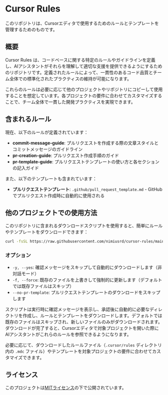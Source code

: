 # Cursor Rules

このリポジトリは、Cursorエディタで使用するためのルールとテンプレートを管理するためのものです。

## 概要

Cursor Rules は、コードベースに関する特定のルールやガイドラインを定義し、AIアシスタントがそれらを理解して適切な支援を提供できるようにするためのリポジトリです。定義されたルールによって、一貫性のあるコード品質とチーム全体での標準化されたプラクティスの維持が可能になります。

これらのルールは必要に応じて他のプロジェクトやリポジトリにコピーして使用することを想定しています。各プロジェクトの要件に合わせてカスタマイズすることで、チーム全体で一貫した開発プラクティスを実現できます。

## 含まれるルール

現在、以下のルールが定義されています：

- **commit-message-guide**: プルリクエストを作成する際の文章スタイルとコミットメッセージのガイドライン
- **pr-creation-guide**: プルリクエスト作成手順のガイド
- **pr-template-guide**: プルリクエストテンプレートの使い方と各セクションの記入ガイド

また、以下のテンプレートも含まれています：

- **プルリクエストテンプレート**: `.github/pull_request_template.md` - GitHubでプルリクエスト作成時に自動的に使用される

## 他のプロジェクトでの使用方法

このリポジトリに含まれるダウンロードスクリプトを使用すると、簡単にルールやテンプレートをダウンロードできます：

```bash
curl -fsSL https://raw.githubusercontent.com/nimiusrd/cursor-rules/main/install-cursor-rules.sh | bash
```

### オプション

- `-y, --yes`: 確認メッセージをスキップして自動的にダウンロードします（非対話モード）
- `-f, --force`: 既存のファイルを上書きして強制的に更新します（デフォルトでは既存ファイルはスキップ）
- `--no-pr-template`: プルリクエストテンプレートのダウンロードをスキップします

スクリプトは実行時に確認メッセージを表示し、承認後に自動的に必要なディレクトリを作成し、ルールとテンプレートをダウンロードします。デフォルトでは既存のファイルはスキップされ、新しいファイルのみがダウンロードされます。ダウンロードが完了すると、Cursorエディタで対象プロジェクトを開いた際にAIアシスタントがこれらのルールを参照できるようになります。

必要に応じて、ダウンロードしたルールファイル（`.cursor/rules` ディレクトリ内の `.mdc` ファイル）やテンプレートを対象プロジェクトの要件に合わせてカスタマイズできます。

## ライセンス

このプロジェクトは[MITライセンス](LICENSE)の下で公開されています。 